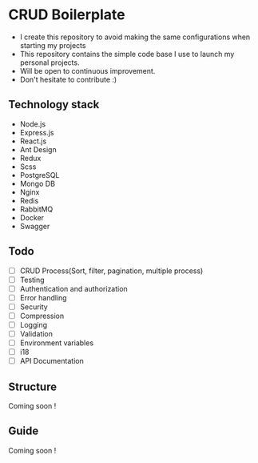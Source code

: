 # CRUD Boilerplate

 - I create this repository to avoid making the same configurations when starting my projects
 - This repository contains the simple code base I use to launch my personal projects.
 - Will be open to continuous improvement.
 -  Don't hesitate to contribute :)

## Technology stack

- Node.js
- Express.js
- React.js
- Ant Design
- Redux
- Scss
- PostgreSQL
- Mongo DB
- Nginx
- Redis
- RabbitMQ
- Docker
- Swagger

## Todo

- [ ] CRUD Process(Sort, filter, pagination, multiple process)
- [ ] Testing
- [ ] Authentication and authorization
- [ ] Error handling
- [ ] Security
- [ ] Compression
- [ ] Logging
- [ ] Validation
- [ ] Environment variables
- [ ] i18
- [ ] API Documentation

## Structure
Coming soon !

## Guide
Coming soon !
